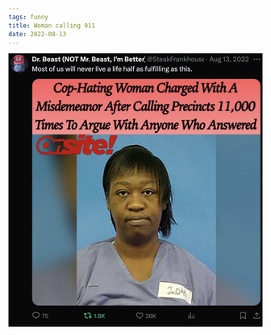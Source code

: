 ```yaml
---
tags: funny
title: Woman calling 911
date: 2022-08-13
---
```


![cophatingwoman.png](https://raw.githubusercontent.com/muneer78/muneer78.github.io/master/images/cophatingwoman.png)
